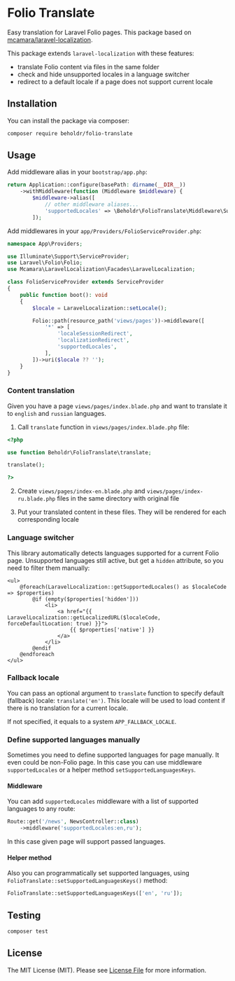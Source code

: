# Folio Translate

Easy translation for Laravel Folio pages.
This package based on [mcamara/laravel-localization](https://github.com/mcamara/laravel-localization).

This package extends `laravel-localization` with these features:

- translate Folio content via files in the same folder
- check and hide unsupported locales in a language switcher
- redirect to a default locale if a page does not support current locale

## Installation

You can install the package via composer:

```bash
composer require beholdr/folio-translate
```

## Usage

Add middleware alias in your `bootstrap/app.php`:

```php
return Application::configure(basePath: dirname(__DIR__))
    ->withMiddleware(function (Middleware $middleware) {
        $middleware->alias([
            // other middleware aliases...
            'supportedLocales' => \Beholdr\FolioTranslate\Middleware\SupportedLocales::class,
        ]);
```

Add middlewares in your `app/Providers/FolioServiceProvider.php`:

```php
namespace App\Providers;

use Illuminate\Support\ServiceProvider;
use Laravel\Folio\Folio;
use Mcamara\LaravelLocalization\Facades\LaravelLocalization;

class FolioServiceProvider extends ServiceProvider
{
    public function boot(): void
    {
        $locale = LaravelLocalization::setLocale();

        Folio::path(resource_path('views/pages'))->middleware([
            '*' => [
                'localeSessionRedirect',
                'localizationRedirect',
                'supportedLocales',
            ],
        ])->uri($locale ?? '');
    }
}
```

### Content translation

Given you have a page `views/pages/index.blade.php` and want to translate it to `english` and `russian` languages.

1. Call `translate` function in `views/pages/index.blade.php` file:

```php
<?php

use function Beholdr\FolioTranslate\translate;

translate();

?>
```

2. Create `views/pages/index-en.blade.php` and `views/pages/index-ru.blade.php` files in the same directory with original file

3. Put your translated content in these files. They will be rendered for each corresponding locale

### Language switcher

This library automatically detects languages supported for a current Folio page.
Unsupported languages still active, but get a `hidden` attribute, so you need to filter them manually:

```blade
<ul>
    @foreach(LaravelLocalization::getSupportedLocales() as $localeCode => $properties)
        @if (empty($properties['hidden']))
            <li>
                <a href="{{ LaravelLocalization::getLocalizedURL($localeCode, forceDefaultLocation: true) }}">
                    {{ $properties['native'] }}
                </a>
            </li>
        @endif
    @endforeach
</ul>
```

### Fallback locale

You can pass an optional argument to `translate` function to specify default (fallback) locale: `translate('en')`.
This locale will be used to load content if there is no translation for a current locale.

If not specified, it equals to a system `APP_FALLBACK_LOCALE`.

### Define supported languages manually

Sometimes you need to define supported languages for page manually. It even could be non-Folio page.
In this case you can use middleware `supportedLocales` or a helper method `setSupportedLanguagesKeys`.

#### Middleware

You can add `supportedLocales` middleware with a list of supported languages to any route:

```php
Route::get('/news', NewsController::class)
    ->middleware('supportedLocales:en,ru');
```

In this case given page will support passed languages.

#### Helper method

Also you can programmatically set supported languages, using `FolioTranslate::setSupportedLanguagesKeys()` method:

```php
FolioTranslate::setSupportedLanguagesKeys(['en', 'ru']);
```

## Testing

```bash
composer test
```

## License

The MIT License (MIT). Please see [License File](LICENSE.md) for more information.
